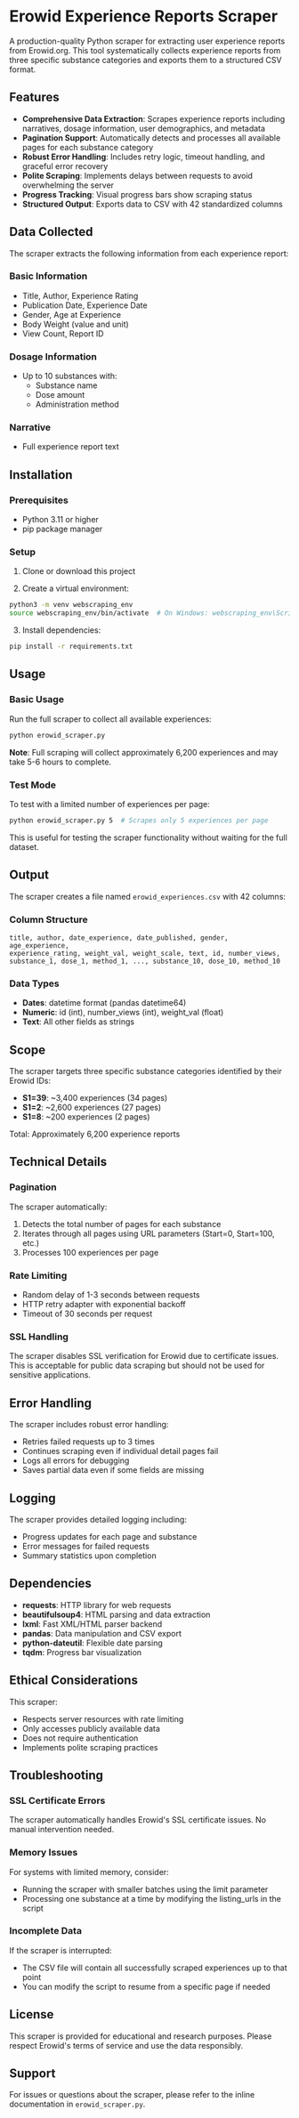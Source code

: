 # Erowid Experience Reports Scraper

A production-quality Python scraper for extracting user experience reports from Erowid.org. This tool systematically collects experience reports from three specific substance categories and exports them to a structured CSV format.

## Features

- **Comprehensive Data Extraction**: Scrapes experience reports including narratives, dosage information, user demographics, and metadata
- **Pagination Support**: Automatically detects and processes all available pages for each substance category
- **Robust Error Handling**: Includes retry logic, timeout handling, and graceful error recovery
- **Polite Scraping**: Implements delays between requests to avoid overwhelming the server
- **Progress Tracking**: Visual progress bars show scraping status
- **Structured Output**: Exports data to CSV with 42 standardized columns

## Data Collected

The scraper extracts the following information from each experience report:

### Basic Information
- Title, Author, Experience Rating
- Publication Date, Experience Date
- Gender, Age at Experience
- Body Weight (value and unit)
- View Count, Report ID

### Dosage Information
- Up to 10 substances with:
  - Substance name
  - Dose amount
  - Administration method

### Narrative
- Full experience report text

## Installation

### Prerequisites
- Python 3.11 or higher
- pip package manager

### Setup

1. Clone or download this project

2. Create a virtual environment:
```bash
python3 -m venv webscraping_env
source webscraping_env/bin/activate  # On Windows: webscraping_env\Scripts\activate
```

3. Install dependencies:
```bash
pip install -r requirements.txt
```

## Usage

### Basic Usage

Run the full scraper to collect all available experiences:
```bash
python erowid_scraper.py
```

**Note**: Full scraping will collect approximately 6,200 experiences and may take 5-6 hours to complete.

### Test Mode

To test with a limited number of experiences per page:
```bash
python erowid_scraper.py 5  # Scrapes only 5 experiences per page
```

This is useful for testing the scraper functionality without waiting for the full dataset.

## Output

The scraper creates a file named `erowid_experiences.csv` with 42 columns:

### Column Structure
```
title, author, date_experience, date_published, gender, age_experience, 
experience_rating, weight_val, weight_scale, text, id, number_views,
substance_1, dose_1, method_1, ..., substance_10, dose_10, method_10
```

### Data Types
- **Dates**: datetime format (pandas datetime64)
- **Numeric**: id (int), number_views (int), weight_val (float)
- **Text**: All other fields as strings

## Scope

The scraper targets three specific substance categories identified by their Erowid IDs:
- **S1=39**: ~3,400 experiences (34 pages)
- **S1=2**: ~2,600 experiences (27 pages)
- **S1=8**: ~200 experiences (2 pages)

Total: Approximately 6,200 experience reports

## Technical Details

### Pagination
The scraper automatically:
1. Detects the total number of pages for each substance
2. Iterates through all pages using URL parameters (Start=0, Start=100, etc.)
3. Processes 100 experiences per page

### Rate Limiting
- Random delay of 1-3 seconds between requests
- HTTP retry adapter with exponential backoff
- Timeout of 30 seconds per request

### SSL Handling
The scraper disables SSL verification for Erowid due to certificate issues. This is acceptable for public data scraping but should not be used for sensitive applications.

## Error Handling

The scraper includes robust error handling:
- Retries failed requests up to 3 times
- Continues scraping even if individual detail pages fail
- Logs all errors for debugging
- Saves partial data even if some fields are missing

## Logging

The scraper provides detailed logging including:
- Progress updates for each page and substance
- Error messages for failed requests
- Summary statistics upon completion

## Dependencies

- **requests**: HTTP library for web requests
- **beautifulsoup4**: HTML parsing and data extraction
- **lxml**: Fast XML/HTML parser backend
- **pandas**: Data manipulation and CSV export
- **python-dateutil**: Flexible date parsing
- **tqdm**: Progress bar visualization

## Ethical Considerations

This scraper:
- Respects server resources with rate limiting
- Only accesses publicly available data
- Does not require authentication
- Implements polite scraping practices

## Troubleshooting

### SSL Certificate Errors
The scraper automatically handles Erowid's SSL certificate issues. No manual intervention needed.

### Memory Issues
For systems with limited memory, consider:
- Running the scraper with smaller batches using the limit parameter
- Processing one substance at a time by modifying the listing_urls in the script

### Incomplete Data
If the scraper is interrupted:
- The CSV file will contain all successfully scraped experiences up to that point
- You can modify the script to resume from a specific page if needed

## License

This scraper is provided for educational and research purposes. Please respect Erowid's terms of service and use the data responsibly.

## Support

For issues or questions about the scraper, please refer to the inline documentation in `erowid_scraper.py`.